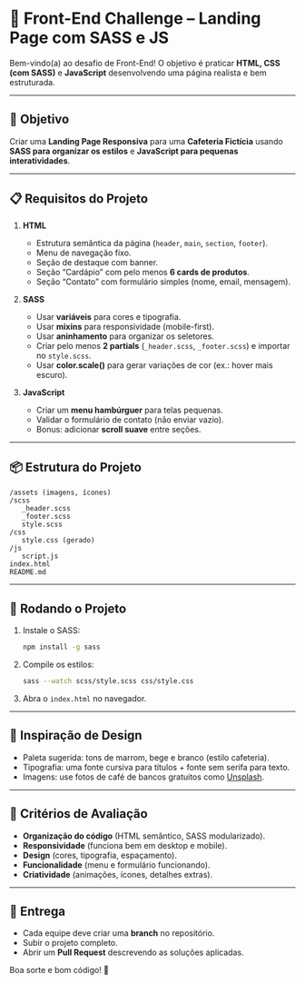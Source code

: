 # 🚀 Front-End Challenge – Landing Page com SASS e JS

Bem-vindo(a) ao desafio de Front-End!
O objetivo é praticar **HTML, CSS (com SASS)** e **JavaScript** desenvolvendo uma página realista e bem estruturada.

---

## 🎯 Objetivo

Criar uma **Landing Page Responsiva** para uma **Cafeteria Fictícia** usando **SASS para organizar os estilos** e **JavaScript para pequenas interatividades**.

---

## 📋 Requisitos do Projeto

1. **HTML**

   * Estrutura semântica da página (`header`, `main`, `section`, `footer`).
   * Menu de navegação fixo.
   * Seção de destaque com banner.
   * Seção “Cardápio” com pelo menos **6 cards de produtos**.
   * Seção “Contato” com formulário simples (nome, email, mensagem).

2. **SASS**

   * Usar **variáveis** para cores e tipografia.
   * Usar **mixins** para responsividade (mobile-first).
   * Usar **aninhamento** para organizar os seletores.
   * Criar pelo menos **2 partials** (`_header.scss`, `_footer.scss`) e importar no `style.scss`.
   * Usar **color.scale()** para gerar variações de cor (ex.: hover mais escuro).

3. **JavaScript**

   * Criar um **menu hambúrguer** para telas pequenas.
   * Validar o formulário de contato (não enviar vazio).
   * Bonus: adicionar **scroll suave** entre seções.

---

## 📦 Estrutura do Projeto

```
/assets (imagens, ícones)
/scss
   _header.scss
   _footer.scss
   style.scss
/css
   style.css (gerado)
/js
   script.js
index.html
README.md
```

---

## 🔧 Rodando o Projeto

1. Instale o SASS:

   ```bash
   npm install -g sass
   ```
2. Compile os estilos:

   ```bash
   sass --watch scss/style.scss css/style.css
   ```
3. Abra o `index.html` no navegador.

---

## 🎨 Inspiração de Design

* Paleta sugerida: tons de marrom, bege e branco (estilo cafeteria).
* Tipografia: uma fonte cursiva para títulos + fonte sem serifa para texto.
* Imagens: use fotos de café de bancos gratuitos como [Unsplash](https://unsplash.com).

---

## 🏅 Critérios de Avaliação

* **Organização do código** (HTML semântico, SASS modularizado).
* **Responsividade** (funciona bem em desktop e mobile).
* **Design** (cores, tipografia, espaçamento).
* **Funcionalidade** (menu e formulário funcionando).
* **Criatividade** (animações, ícones, detalhes extras).

---

## 📌 Entrega

* Cada equipe deve criar uma **branch** no repositório.
* Subir o projeto completo.
* Abrir um **Pull Request** descrevendo as soluções aplicadas.

Boa sorte e bom código! 🚀
